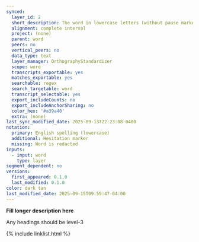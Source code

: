 ```yaml
---
synced:
  layer_id: 2
  short_description: The word in lowercase letters (without pause markers)
  alignment: complete interval
  project: (none)
  parent: word
  peers: no
  vertical_peers: no
  data_type: text
  layer_manager: OrthographyStandardizer
  scope: word
  transcripts_exportable: yes
  matches_exportable: yes
  searchable: regex
  search_targetable: word
  transcript_selectable: yes
  export_includeCounts: no
  export_includeAnchorSharing: no
  color_hex: '#a39a40'
  extra: (none)
last_sync_modified_date: 2025-09-13T22:23:08-0400
notation:
  primary: English spelling (lowercase)
  additional: Hesitation marker
  missing: Word is redacted
inputs:
  - input: word
    type: layer
segment_dependent: no
versions:
  first_appeared: 0.1.0
  last_modified: 0.1.0
color: dark tan
last_modified_date: 2025-09-15T09:59:47-04:00
---
```


**Fill longer description here**

Any headings should be level-3


{% include linklist.html %}
